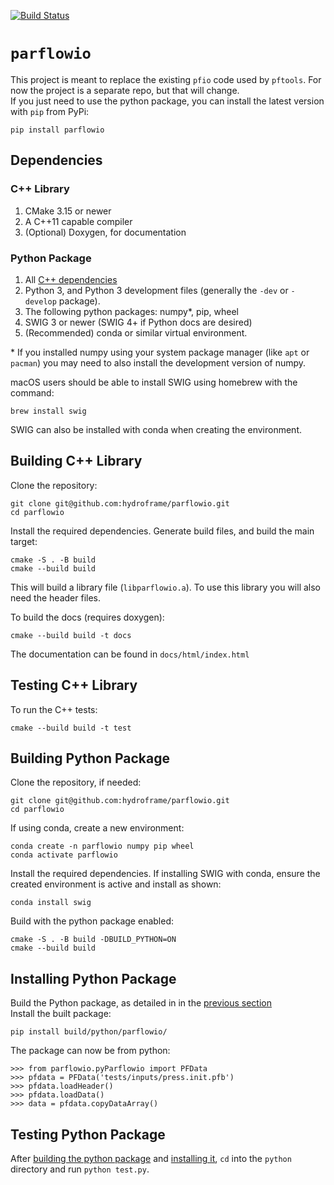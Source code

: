 [![Build Status](https://travis-ci.com/hydroframe/parflowio.svg?branch=master)](https://travis-ci.com/hydroframe/parflowio)

# `parflowio`
This project is meant to replace the existing `pfio` code used by `pftools`.
For now the project is a separate repo, but that will change.  
If you just need to use the python package, you can install the latest version with `pip` from PyPi:
```
pip install parflowio
```

## Dependencies
### C++ Library
1. CMake 3.15 or newer
2. A C++11 capable compiler
3. (Optional) Doxygen, for documentation

### Python Package
1. All [C++ dependencies](#c-library)
2. Python 3, and Python 3 development files (generally the `-dev` or `-develop` package).
3. The following python packages: numpy\*, pip, wheel
4. SWIG 3 or newer (SWIG 4+ if Python docs are desired)
5. (Recommended) conda or similar virtual environment.

\* If you installed numpy using your system package manager (like `apt` or `pacman`) you may need to also install the development version of numpy.


macOS users should be able to install SWIG using homebrew with the command:
```
brew install swig
```

SWIG can also be installed with conda when creating the environment.

## Building C++ Library
Clone the repository:
```
git clone git@github.com:hydroframe/parflowio.git
cd parflowio
```
Install the required dependencies.
Generate build files, and build the main target:
```
cmake -S . -B build
cmake --build build
```

This will build a library file (`libparflowio.a`). To use this library you will also need the header files.

To build the docs (requires doxygen):
```
cmake --build build -t docs
```

The documentation can be found in `docs/html/index.html`

## Testing C++ Library
To run the C++ tests:
```
cmake --build build -t test
```

## Building Python Package

Clone the repository, if needed:
```
git clone git@github.com:hydroframe/parflowio.git
cd parflowio
```

If using conda, create a new environment:
```
conda create -n parflowio numpy pip wheel
conda activate parflowio
```

Install the required dependencies. If installing SWIG with conda, ensure the created environment is active and install as shown:
```
conda install swig
```

Build with the python package enabled:
```
cmake -S . -B build -DBUILD_PYTHON=ON
cmake --build build
```

## Installing Python Package
Build the Python package, as detailed in in the [previous section](#building-python-package)  
Install the built package:
```
pip install build/python/parflowio/
```

The package can now be from python:
```
>>> from parflowio.pyParflowio import PFData
>>> pfdata = PFData('tests/inputs/press.init.pfb')
>>> pfdata.loadHeader()
>>> pfdata.loadData()
>>> data = pfdata.copyDataArray()
```

## Testing Python Package
After [building the python package](#building-python-package) and [installing it](#installing-python-package), `cd` into the `python` directory and run `python test.py`.
